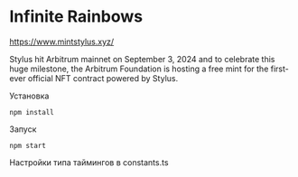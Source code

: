 # Infinite Rainbows

https://www.mintstylus.xyz/

Stylus hit Arbitrum mainnet on September 3, 2024 and to celebrate this huge milestone, the Arbitrum Foundation is hosting a free mint for the first-ever official NFT contract powered by Stylus.

Установка

`npm install`

Запуск

`npm start`

Настройки типа таймингов в constants.ts
